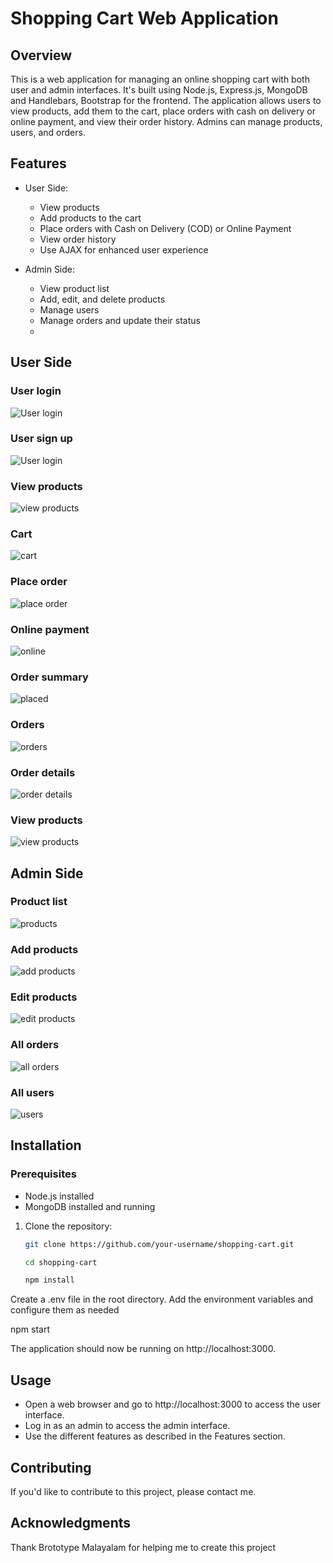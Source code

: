 # Shopping Cart Web Application

## Overview
This is a web application for managing an online shopping cart with both user and admin interfaces. It's built using Node.js, Express.js, MongoDB and Handlebars, Bootstrap for the frontend. The application allows users to view products, add them to the cart, place orders with cash on delivery or online payment, and view their order history. Admins can manage products, users, and orders.

## Features
- User Side:
  - View products
  - Add products to the cart
  - Place orders with Cash on Delivery (COD) or Online Payment
  - View order history
  - Use AJAX for enhanced user experience

- Admin Side:
  - View product list
  - Add, edit, and delete products
  - Manage users
  - Manage orders and update their status
  - 
## User Side

### User login
![User login](screenshots/user-login.PNG)

### User sign up
![User login](screenshots/sign-up.PNG)

### View products
![view products](screenshots/view-products.PNG)

### Cart
![cart](screenshots/cart.PNG)

### Place order
![place order](screenshots/place-order.PNG)

### Online payment
![online](screenshots/ONLINE-PAYMENT.PNG)

### Order summary
![placed](screenshots/placed.PNG)

### Orders
![orders](screenshots/orders.PNG)

### Order details
![order details](screenshots/order-details.PNG)

### View products
![view products](screenshots/view-products.PNG)

## Admin Side

### Product list
![products](screenshots/admin-product-list.PNG)

### Add products
![add products](screenshots/add-product.PNG)

### Edit products
![edit products](screenshots/edit-product.PNG)

### All orders
![all orders](screenshots/all-orders.PNG)

### All users
![users](screenshots/all-users.PNG)

## Installation

### Prerequisites
- Node.js installed
- MongoDB installed and running

1. Clone the repository:

   ```bash
   git clone https://github.com/your-username/shopping-cart.git

   cd shopping-cart

   npm install

Create a .env file in the root directory.
Add the environment variables and configure them as needed

   npm start

The application should now be running on http://localhost:3000.


## Usage
- Open a web browser and go to http://localhost:3000 to access the user interface.
- Log in as an admin to access the admin interface.
- Use the different features as described in the Features section.

## Contributing
If you'd like to contribute to this project, please contact me.

## Acknowledgments
Thank Brototype Malayalam for helping me to create this project



